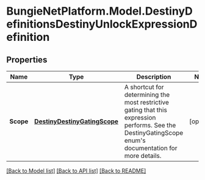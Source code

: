 # BungieNetPlatform.Model.DestinyDefinitionsDestinyUnlockExpressionDefinition
## Properties

Name | Type | Description | Notes
------------ | ------------- | ------------- | -------------
**Scope** | [**DestinyDestinyGatingScope**](DestinyDestinyGatingScope.md) | A shortcut for determining the most restrictive gating that this expression performs. See the DestinyGatingScope enum&#39;s documentation for more details. | [optional] 

[[Back to Model list]](../README.md#documentation-for-models) [[Back to API list]](../README.md#documentation-for-api-endpoints) [[Back to README]](../README.md)


